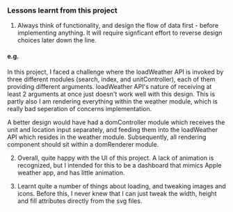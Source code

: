 ### Lessons learnt from this project

1. Always think of functionality, and design the flow of data first - before implementing anything. It will require signficant effort to reverse design choices later down the line.

#### e.g.

In this project, I faced a challenge where the loadWeather API is invoked by three different modules (search, index, and unitController), each of them providing different arguments. loadWeather API's nature of receiving at least 2 arguments at once just doesn't work well with this design. This is partly also I am rendering everything within the weather module, which is really bad seperation of concerns implementation.

A better design would have had a domController module which receives the unit and location input separately, and feeding them into the loadWeather API which resides in the weather module. Subsequently, all rendering component should sit within a domRenderer module.

2. Overall, quite happy with the UI of this project. A lack of animation is recognized, but I intended for this to be a dashboard that mimics Apple weather app, and has little animation.

3. Learnt quite a number of things about loading, and tweaking images and icons. Before this, I never knew that I can just tweak the width, height and fill attributes directly from the svg files.
